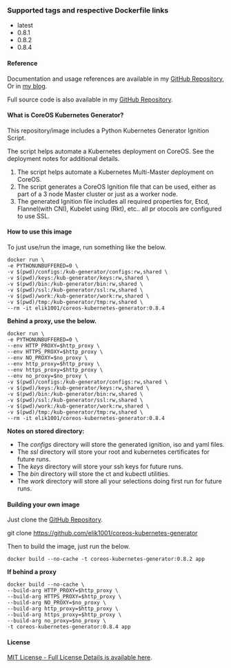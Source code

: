 ### Supported tags and respective Dockerfile links

*   latest
*   0.8.1
*   0.8.2
*   0.8.4

#### Reference

Documentation and usage references are available in my [GitHub Repository](https://github.com/elik1001/coreos-kubernetes-generator), Or in [my blog](https://www.devtech101.com). 

Full source code is also available in my [GitHub Repository](https://github.com/elik1001/coreos-kubernetes-generator).

#### What is CoreOS Kubernetes Generator?

This repository/image includes a Python Kubernetes Generator Ignition Script.

The script helps automate a Kubernetes deployment on CoreOS. See the deployment notes for additional details.

1.  The script helps automate a Kubernetes Multi-Master deployment on CoreOS.
2.  The script generates a CoreOS Ignition file that can be used, either as part of a 3 node Master cluster or just as a worker node.
3.  The generated Ignition file includes all required properties for, Etcd, Flannel(with CNI), Kubelet using (Rkt), etc.. all pr otocols are configured to use SSL.

#### How to use this image

To just use/run the image, run something like the below.

```
docker run \
-e PYTHONUNBUFFERED=0 \
-v $(pwd)/configs:/kub-generator/configs:rw,shared \
-v $(pwd)/keys:/kub-generator/keys:rw,shared \
-v $(pwd)/bin:/kub-generator/bin:rw,shared \
-v $(pwd)/ssl:/kub-generator/ssl:rw,shared \
-v $(pwd)/work:/kub-generator/work:rw,shared \
-v $(pwd)/tmp:/kub-generator/tmp:rw,shared \
--rm -it elik1001/coreos-kubernetes-generator:0.8.4
```

**Behind a proxy, use the below.**

```
docker run \
-e PYTHONUNBUFFERED=0 \
--env HTTP_PROXY=$http_proxy \
--env HTTPS_PROXY=$http_proxy \
--env NO_PROXY=$no_proxy \
--env http_proxy=$http_proxy \
--env https_proxy=$http_proxy \
--env no_proxy=$no_proxy \
-v $(pwd)/configs:/kub-generator/configs:rw,shared \
-v $(pwd)/keys:/kub-generator/keys:rw,shared \
-v $(pwd)/bin:/kub-generator/bin:rw,shared \
-v $(pwd)/ssl:/kub-generator/ssl:rw,shared \
-v $(pwd)/work:/kub-generator/work:rw,shared \
-v $(pwd)/tmp:/kub-generator/tmp:rw,shared \
--rm -it elik1001/coreos-kubernetes-generator:0.8.4
```

**Notes on stored directory:**

*   The _configs_ directory will store the generated ignition, iso and yaml files.
*   The _ssl_ directory will store your root and kubernetes certificates for future runs.
*   The _keys_ directory will store your ssh keys for future runs.
*   The _bin_ directory will store the ct and kubectl utilities.
*   The _work_ directory will store all your selections doing first run for future runs.

#### Building your own image

Just clone the [GitHub Repository](https://github.com/elik1001/coreos-kubernetes-generator).
 
git clone https://github.com/elik1001/coreos-kubernetes-generator 

Then to build the image, just run the below.
```
docker build --no-cache -t coreos-kubernetes-generator:0.8.2 app
```

**If behind a proxy**
```
docker build --no-cache \
--build-arg HTTP_PROXY=$http_proxy \
--build-arg HTTPS_PROXY=$http_proxy \
--build-arg NO_PROXY=$no_proxy \
--build-arg http_proxy=$http_proxy \
--build-arg https_proxy=$http_proxy \
--build-arg no_proxy=$no_proxy \
-t coreos-kubernetes-generator:0.8.4 app 
```

#### License

[MIT License - Full License Details is available here](https://github.com/elik1001/coreos-kubernetes-generator/blob/master/LICENSE).
